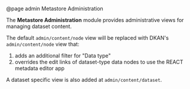 @page admin Metastore Administration

The **Metastore Administration** module provides administrative views for managing dataset content.

The default `admin/content/node` view will be replaced with DKAN's `admin/content/node` view that:
  1. adds an additional filter for "Data type"
  2. overrides the edit links of dataset-type data nodes to use the REACT metadata editor app

A dataset specific view is also added at `admin/content/dataset`.
